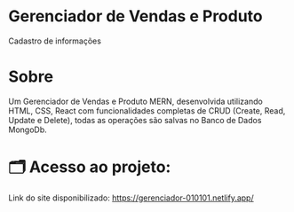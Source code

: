 # Gerenciador de Vendas e Produto
Cadastro de informações 
# Sobre
Um Gerenciador de Vendas e Produto MERN, desenvolvida utilizando HTML, CSS, React  com funcionalidades completas de CRUD (Create, Read, Update e Delete), todas as operações são salvas no Banco de Dados MongoDb.

# 🗂️ Acesso ao projeto:

Link do site disponibilizado: https://gerenciador-010101.netlify.app/
